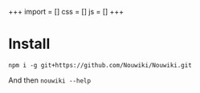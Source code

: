 +++
import = []
css = []
js = []
+++

# Install

`npm i -g git+https://github.com/Nouwiki/Nouwiki.git`

And then `nouwiki --help`